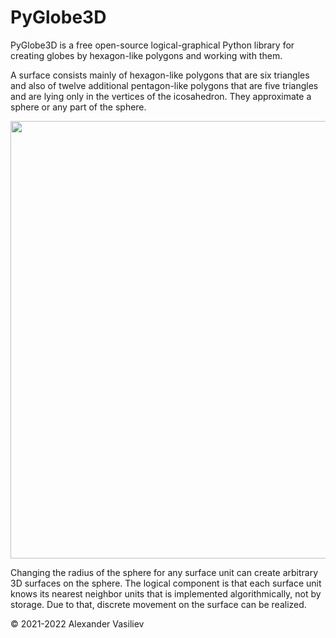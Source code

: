 # PyGlobe3D
PyGlobe3D is a free open-source logical-graphical Python library for creating globes by hexagon-like polygons and working with them.

A surface consists mainly of hexagon-like polygons that are six triangles and also of twelve additional pentagon-like polygons that are five triangles and are lying only in the vertices of the icosahedron. They approximate a sphere or any part of the sphere. 

<img src="https://user-images.githubusercontent.com/85578981/127783633-d5dc5e1b-57e8-426b-ae48-cb57790e715e.png" data-canonical-src="https://user-images.githubusercontent.com/85578981/127783633-d5dc5e1b-57e8-426b-ae48-cb57790e715e.png" width="700"/>

Changing the radius of the sphere for any surface unit can create arbitrary 3D surfaces on the sphere. The logical component is that each surface unit knows its nearest neighbor units that is implemented algorithmically, not by storage. Due to that, discrete movement on the surface can be realized.

© 2021-2022 Alexander Vasiliev

